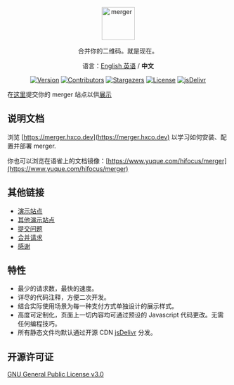<p align="center">
  <a href="https://merger.hxco.dev">
    <img alt="merger" src="https://ae01.alicdn.com/kf/HTB1M9ondUKF3KVjSZFE760ExFXae.png" height="75">
  </a>
</p>

<p align="center">
合并你的二维码。就是现在。
</p>
<p align="center">
语言：<a href="/README.md">English 英语</a> / <strong>中文</strong>
</p>


<p align="center">
<a href="https://github.com/hifocus/merger/releases"><img alt="Version" src="https://img.shields.io/github/release/hifocus/merger/all.svg?style=flat-square"/></a>
<a href="https://github.com/hifocus/merger/graphs/contributors"><img alt="Contributors" src="https://img.shields.io/github/contributors/hifocus/merger.svg?style=flat-square"/></a>
<a href="https://github.com/hifocus/merger/stargazers"><img alt="Stargazers" src="https://img.shields.io/github/stars/hifocus/merger.svg?style=flat-square"/></a>
<a href="https://github.com/hifocus/merger/blob/master/LICENSE"><img alt="License" src="https://img.shields.io/github/license/hifocus/merger.svg?style=flat-square"/></a>
<a href="https://www.jsdelivr.com/package/gh/hifocus/merger"><img alt="jsDelivr" src="https://data.jsdelivr.com/v1/package/gh/hifocus/merger/badge"/></a>
</p>

在[这里](https://github.com/hifocus/merger/issues/4)提交你的 merger 站点以供[展示](https://merger.hxco.dev/#/?id=%e5%85%b6%e4%bb%96%e6%bc%94%e7%a4%ba%e7%ab%99%e7%82%b9)

## 说明文档

浏览 [https://merger.hxco.dev](https://merger.hxco.dev) 以学习如何安装、配置并部署 merger.

你也可以浏览在语雀上的文档镜像：[https://www.yuque.com/hifocus/merger](https://www.yuque.com/hifocus/merger)

## 其他链接

- [演示站点](https://demo.qrcdn.com)
- [其他演示站点](https://merger.hxco.dev/#/?id=%e5%85%b6%e4%bb%96%e6%bc%94%e7%a4%ba%e7%ab%99%e7%82%b9)
- [提交问题](https://github.com/hifocus/merger/issues)
- [合并请求](https://github.com/hifocus/merger/pulls)
- [感谢](https://merger.hxco.dev/#/?id=credit)

## 特性

- 最少的请求数，最快的速度。
- 详尽的代码注释，方便二次开发。
- 结合实际使用场景为每一种支付方式单独设计的展示样式。
- 高度可定制化，页面上一切内容均可通过预设的 Javascript 代码更改。无需任何编程技巧。
- 所有静态文件均默认通过开源 CDN [jsDelivr](https://www.jsdelivr.com) 分发。

## 开源许可证

[GNU General Public License v3.0](https://github.com/hifocus/merger/blob/master/LICENSE)
